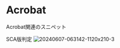 # Acrobat
Acrobat関連のスニペット


SCA版判定
![20240607-063142-1120x210-3](https://github.com/force4u/Acrobat/assets/11995768/5f0635d4-67af-4f6d-9702-f57162353dd6)

